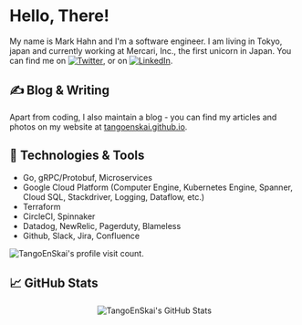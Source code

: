 # Hello, There!

My name is Mark Hahn and I'm a software engineer. I am living in Tokyo, japan and currently working at Mercari, Inc., the first unicorn in Japan. You can find me on [![Twitter][1.2]][1],  or on [![LinkedIn][3.2]][3].

## &#x270d; Blog & Writing

Apart from coding, I also maintain a blog - you can find my articles and photos on my website at [tangoenskai.github.io](https://tangoenskai.github.io/).

## 🔧 Technologies & Tools

- Go, gRPC/Protobuf, Microservices
- Google Cloud Platform (Computer Engine, Kubernetes Engine, Spanner, Cloud SQL, Stackdriver, Logging, Dataflow, etc.)
- Terraform
- CircleCI, Spinnaker
- Datadog, NewRelic, Pagerduty, Blameless
- Github, Slack, Jira, Confluence

<p align="left"> <img src="https://komarev.com/ghpvc/?username=TangoEnSkai" alt="TangoEnSkai's profile visit count." /> </p>

<!-- 

![](https://img.shields.io/badge/Code-Golang-informational?style=flat&logo=go&logoColor=white&color=2bbc8a)
![](https://img.shields.io/badge/Shell-Bash-informational?style=flat&logo=gnu-bash&logoColor=white&color=2bbc8a)
![](https://img.shields.io/badge/Tools-Docker-informational?style=flat&logo=docker&logoColor=white&color=2bbc8a)
![](https://img.shields.io/badge/Tools-Kubernetes-informational?style=flat&logo=kubernetes&logoColor=white&color=2bbc8a)

  <img src="https://devicons.github.io/devicon/devicon.git/icons/go/go-original.svg" alt="go" width="37" height="37"/> 
  <img src="https://devicons.github.io/devicon/devicon.git/icons/typescript/typescript-original.svg" alt="ts" width="37" height="37"/> 
  <img src="https://devicons.github.io/devicon/devicon.git/icons/haskell/haskell-original.svg" alt="hs" width="37" height="37"/> 
  <img src="https://devicons.github.io/devicon/devicon.git/icons/c/c-original.svg" alt="c" width="37" height="37"/> 
  <img src="https://devicons.github.io/devicon/devicon.git/icons/cplusplus/cplusplus-original.svg" alt="cpp" width="37" height="37"/> 
  <img src="https://devicons.github.io/devicon/devicon.git/icons/linux/linux-original.svg" alt="linux" width="37" height="37"/> 
  <img src="https://www.vectorlogo.zone/logos/gnu_bash/gnu_bash-icon.svg" alt="bash" width="37" height="37"/> 
  <img src="https://www.vectorlogo.zone/logos/git-scm/git-scm-icon.svg" alt="git" width="37" height="37"/> 
  <img src="https://devicons.github.io/devicon/devicon.git/icons/github/github-original.svg" alt="github" width="37" height="37"/> 
  <img src="https://devicons.github.io/devicon/devicon.git/icons/docker/docker-original-wordmark.svg" alt="docker" width="37" height="37"/> 
  <img src="https://devicons.github.io/devicon/devicon.git/icons/slack/slack-original.svg" alt="docker" width="37" height="37"/> 
-->

## &#x1f4c8; GitHub Stats

<p align="center">&nbsp;<img align="center" src="https://github-readme-stats.vercel.app/api?username=TangoEnSkai&show_icons=true" alt="TangoEnSkai's GitHub Stats"/></p>

<!-- 

<a href="https://github.com/TangoEnSkai/TangoEnSkai">
  <img align="center" src="https://github-readme-stats.vercel.app/api/top-langs/?username=TangoEnSkai&hide=java,html&title_color=ffffff&text_color=c9cacc&icon_color=2bbc8a&bg_color=1d1f21" />
</a>

<a href="https://github.com/TangoEnSkai/TangoEnSkai">
  <img align="center" src="https://github-readme-stats.vercel.app/api?username=TangoEnSkai&show_icons=true&line_height=27&count_private=true&title_color=ffffff&text_color=c9cacc&icon_color=2bbc8a&bg_color=1d1f21" alt="Mark's GitHub Stats" />
</a>

<a href="https://github.com/TangoEnSkai/uber-go-style-guide-kr">
  <img align="center" src="https://github-readme-stats.vercel.app/api/pin/?username=TangoEnSkai&repo=uber-go-style-guide-kr&title_color=ffffff&text_color=c9cacc&icon_color=2bbc8a&bg_color=1d1f21" />
</a>

-->

<!-- links to social media icons -->

<!-- icons with padding -->

[1.1]: http://i.imgur.com/tXSoThF.png (twitter icon with padding)
[2.1]: http://i.imgur.com/0o48UoR.png (github icon with padding)

<!-- icons without padding -->

[1.2]: http://i.imgur.com/wWzX9uB.png (twitter icon without padding)
[2.2]: http://i.imgur.com/9I6NRUm.png (github icon without padding)
[3.2]: https://raw.githubusercontent.com/MartinHeinz/MartinHeinz/master/linkedin-3-16.png (LinkedIn icon without padding)


<!-- links to your social media accounts -->

[1]: https://twitter.com/TangoEnSkai
[2]: https://github.com/TangoEnSkai
[3]: https://www.linkedin.com/in/junhahn/


<!-- Resources -->
<!-- Icons: https://simpleicons.org/ -->
<!-- GitHub Stats: https://github.com/anuraghazra/github-readme-stats -->
<!-- Emojis: https://emojipedia.org/emoji/ -->
<!-- HTML Emojis: https://www.fileformat.info/index.htm -->
<!-- Shields: https://shields.io/ -->
<!-- Awesome GitHub Profile README: https://github.com/abhisheknaiidu/awesome-github-profile-readme -->
